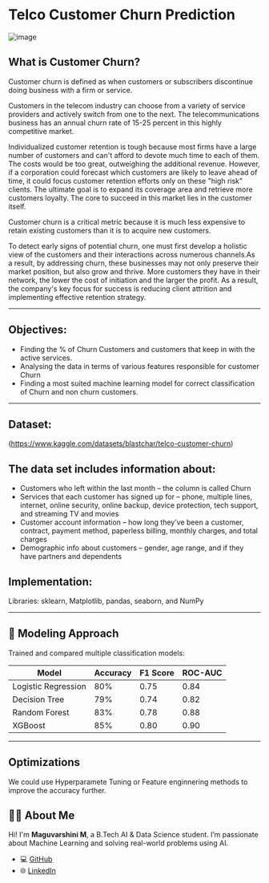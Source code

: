 # Telco Customer Churn Prediction
![image](https://github.com/user-attachments/assets/1906171e-17ac-4fae-b928-a6dae8e5238f)


## What is Customer Churn?

Customer churn is defined as when customers or subscribers discontinue doing business with a firm or service.

Customers in the telecom industry can choose from a variety of service providers and actively switch from one to the next. The telecommunications business has an annual churn rate of 15-25 percent in this highly competitive market.

Individualized customer retention is tough because most firms have a large number of customers and can't afford to devote much time to each of them. The costs would be too great, outweighing the additional revenue. However, if a corporation could forecast which customers are likely to leave ahead of time, it could focus customer retention efforts only on these "high risk" clients. The ultimate goal is to expand its coverage area and retrieve more customers loyalty. The core to succeed in this market lies in the customer itself.

Customer churn is a critical metric because it is much less expensive to retain existing customers than it is to acquire new customers.

To detect early signs of potential churn, one must first develop a holistic view of the customers and their interactions across numerous channels.As a result, by addressing churn, these businesses may not only preserve their market position, but also grow and thrive. More customers they have in their network, the lower the cost of initiation and the larger the profit. As a result, the company's key focus for success is reducing client attrition and implementing effective retention strategy.

---

## Objectives:

- Finding the % of Churn Customers and customers that keep in with the active services.
- Analysing the data in terms of various features responsible for customer Churn
- Finding a most suited machine learning model for correct classification of Churn and non churn customers.

---

## Dataset:

(https://www.kaggle.com/datasets/blastchar/telco-customer-churn)

## The data set includes information about:
- Customers who left within the last month – the column is called Churn
- Services that each customer has signed up for – phone, multiple lines, internet, online security, online backup, device protection, tech support, and streaming TV and movies
- Customer account information – how long they’ve been a customer, contract, payment method, paperless billing, monthly charges, and total charges
- Demographic info about customers – gender, age range, and if they have partners and dependents

## Implementation:

Libraries: sklearn, Matplotlib, pandas, seaborn, and NumPy

---

## 🤖 Modeling Approach

Trained and compared multiple classification models:

| Model               | Accuracy | F1 Score | ROC-AUC |
|--------------------|----------|----------|---------|
| Logistic Regression| 80%      | 0.75     | 0.84    |
| Decision Tree      | 79%      | 0.74     | 0.82    |
| Random Forest      | 83%      | 0.78     | 0.88    |
| XGBoost            | 85%      | 0.80     | 0.90    |

---

## Optimizations

We could use Hyperparamete Tuning or Feature enginnering methods to improve the accuracy further.

## 🙋‍♀️ About Me

Hi! I'm **Maguvarshini M**, a B.Tech AI & Data Science student. I’m passionate about Machine Learning and solving real-world problems using AI.

- 💻 [GitHub](https://github.com/maghuvarshini)  
- 🌐 [LinkedIn](https://linkedin.com/in/maguvarshinim)
